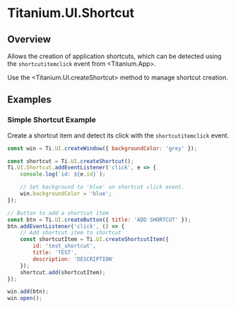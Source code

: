 # Titanium.UI.Shortcut

<TypeHeader/>

## Overview

Allows the creation of application shortcuts, which can be detected using
the `shortcutitemclick` event from <Titanium.App>.

Use the <Titanium.UI.createShortcut> method to manage shortcut creation.

## Examples

### Simple Shortcut Example

Create a shortcut item and detect its click with the `shortcutitemclick` event.

``` javascript
const win = Ti.UI.createWindow({ backgroundColor: 'grey' });

const shortcut = Ti.UI.createShortcut();
Ti.UI.Shortcut.addEventListener('click', e => {
    console.log(`id: ${e.id}`);

    // Set background to 'blue' on shortcut click event.
    win.backgroundColor = 'blue';
});

// Button to add a shortcut item
const btn = Ti.UI.createButton({ title: 'ADD SHORTCUT' });
btn.addEventListener('click', () => {
    // Add shortcut item to shortcut
    const shortcutItem = Ti.UI.createShortcutItem({
        id: 'test_shortcut',
        title: 'TEST',
        description: 'DESCRIPTION'
    });
    shortcut.add(shortcutItem);
});

win.add(btn);
win.open();
```

<ApiDocs/>
